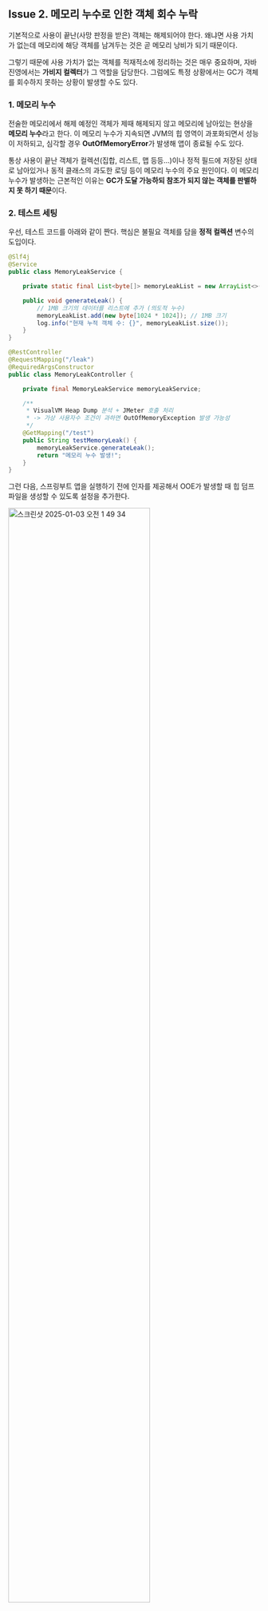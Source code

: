 ## Issue 2. 메모리 누수로 인한 객체 회수 누락

기본적으로 사용이 끝난(사망 판정을 받은) 객체는 해제되어야 한다. 왜냐면 사용 가치가 없는데 메모리에 해당 객체를 남겨두는 것은 곧 메모리 낭비가 되기 때문이다.

그렇기 때문에 사용 가치가 없는 객체를 적재적소에 정리하는 것은 매우 중요하며, 자바 진영에서는 **가비지 컬렉터**가 그 역할을 담당한다. 그럼에도 특정 상황에서는 GC가 객체를 회수하지 못하는 상황이 발생할 수도 있다.

### 1. 메모리 누수

전술한 메모리에서 해제 예정인 객체가 제때 해제되지 않고 메모리에 남아있는 현상을 **메모리 누수**라고 한다. 이 메모리 누수가 지속되면 JVM의 힙 영역이 과포화되면서 성능이 저하되고, 심각할 경우 **OutOfMemoryError**가 발생해 앱이 종료될 수도 있다.

통상 사용이 끝난 객체가 컬렉션(집합, 리스트, 맵 등등...)이나 정적 필드에 저장된 상태로 남아있거나 동적 클래스의 과도한 로딩 등이 메모리 누수의 주요 원인이다. 이 메모리 누수가 발생하는 근본적인 이유는 **GC가 도달 가능하되 참조가 되지 않는 객체를 판별하지 못 하기 때문**이다.

### 2. 테스트 세팅

우선, 테스트 코드를 아래와 같이 짠다. 핵심은 불필요 객체를 담을 **정적 컬렉션** 변수의 도입이다.

```java
@Slf4j
@Service
public class MemoryLeakService {

    private static final List<byte[]> memoryLeakList = new ArrayList<>();

    public void generateLeak() {
        // 1MB 크기의 데이터를 리스트에 추가 (의도적 누수)
        memoryLeakList.add(new byte[1024 * 1024]); // 1MB 크기
        log.info("현재 누적 객체 수: {}", memoryLeakList.size());
    }
}
```
```java
@RestController
@RequestMapping("/leak")
@RequiredArgsConstructor
public class MemoryLeakController {

    private final MemoryLeakService memoryLeakService;

    /**
     * VisualVM Heap Dump 분석 + JMeter 호출 처리
     * -> 가상 사용자수 조건이 과하면 OutOfMemoryException 발생 가능성
     */
    @GetMapping("/test")
    public String testMemoryLeak() {
        memoryLeakService.generateLeak();
        return "메모리 누수 발생!";
    }
}
```

그런 다음, 스프링부트 앱을 실행하기 전에 인자를 제공해서 OOE가 발생할 때 힙 덤프 파일을 생성할 수 있도록 설정을 추가한다.

<img width="75%" alt="스크린샷 2025-01-03 오전 1 49 34" src="https://github.com/user-attachments/assets/16267b6b-bcb1-4136-a47e-5511bcf89023" />

트래픽 테스트 실행 환경은 아래와 같다.

테스트 환경은 아래와 같다.

>- 트래픽 발생 툴 : JMeter
>- 가상 사용자 수 : 200
>- 램프업 타임 : 30s
>- 루프 카운트 : 30

### 3. 테스트 진행 및 결과

#### (1) JMeter 테스트 스레드 설정

<img width="75%" alt="메모리누수테스트세팅" src="https://github.com/user-attachments/assets/dde832ca-930b-4f31-b3fb-c3320d18f67f" />

#### (2) 실행 결과 OutOfMemoryError 발생

정적 컬렉션에 저장되는 객체 수 카운팅 로그를 남기다가 어느 시점에서 OOE가 발생하는 것이 포착됐다. ~~그와 동시에 자바 관련 툴들 전부 먹통~~

<img width="75%" alt="OOE발생" src="https://github.com/user-attachments/assets/b6885188-a9f2-4aa0-bfa4-667ade655539" />

실행 인자에 `-XX:+HeapDumpOnOutOfMemoryError`를 부여해서 OOE가 발생하는 시점에 자동으로 힙 덤프 파일이 생성된다.

#### (3) VisualVM 기반 힙 덤프 파일 체크

앱이 부팅되고 난 바로 직후의 힙 덤프 파일을 확인해보면 아래와 같다.

<img width="75%" alt="초기힙덤프" src="https://github.com/user-attachments/assets/3c4770b2-4870-4361-81bf-827a91b54308" />

여기서 유심히 봐야할 부분이 바로 테스트 코드의 정적 컬렉션 필드 타입인 `byte[]`인데, 현 시점에서는 메모리 차지하는 크기가 약 4MB 정도밖에 안 된다. 그리고 위에서 언급한 OOE가 발생할 때 내가 직접 캐치한 힙 덤프 파일은 아래와 같다.

<img width="75%" alt="OOE발생시점힙덤프" src="https://github.com/user-attachments/assets/e93ddcc8-b516-4b94-872e-e40b372ad9f8" />

아까 정적 컬렉션의 타입인 `byte[]`의 크기가 2044MB, 약 2GB인 것을 확인할 수 있다. OOE가 발생한 시점에서 대략 500배나 그 크기가 급증한 것을 확인할 수 있다. 물론 이것은 OOE 발생 시점에 정확히 찍혔다고는 보기 어려우므로 좀 더 자세하게 확인해본다.

#### (4) OOE 힙 덤프 파일 체크

아까 앱을 실행할 때, `-XX:+HeapDumpOnOutOfMemoryError` 인자를 부여했었다. 이로 인해 자동으로 힙 덤프 파일이 생성됐다.

히카리풀에 명시됐던 경로인 `/var/folders/tz/1_xqpm3x4pd6hdvswtb_fkl40000gn/T/visualvm_kimdongjun.dat/localhost_9244/java_pid9244.hprof`를 탐색하면 인텔리제이로 힙 덤프 파일을 확인할 수 있다.

<img width="75%" alt="Retained중심OOE힙덤프파일체킹" src="https://github.com/user-attachments/assets/1316c545-f7dc-4584-850c-d9c18a8bf1e1" />

웬만한 경향은 VisualVM에서 확인한 힙 덤프와 유사하나, 직접 체크할 때 봐야 할 부분은 **Retained** 컬럼을 위주로 확인해야 한다. **Shallow** 탭은 객체 자체의 크기만을 나타내나 Retained 탭은 해당 객체가 참조하는 모든 객체가 차지하는 메모리 크기를 명시하기 때문에 Retained 컬럼을 통해 메모리 누수를 확인할 수 있다.

### 4. 테스트 분석

앞서 이론으로 봤던 `static` 변수, 컬렉션 변수에 사용이 종료된 객체를 저장하고 따로 비우는 로직이 없으면 GC는 도달 가능한 객체로만 판별하고 사망 판정을 내리지 않기 때문에 GC가 회수할 수 없게 된다.

그 이유는, 정적 변수나 컬렉션 변수는 애플리케이션의 생명주기와 똑같이 가져가기 때문이다. 정적 변수는 클래스 로더가 딱 한 번 메모리에 로드하면서 참조를 유지하기 때문에 명시적인 `null` 할당이 요구된다. 컬렉션에 저장된 객체들은 컬렉션 자체가 참조를 유지하기 때문에 자연스레 컬렉션의 생명주기를 따라가면서 살아남게 되는 것이다.

즉, 쓸데없이 메모리 차지를 하는 객체가 정리되지 못함에 따라 메모리가 쉽게 비워지지 않으면서 결국 메모리 누수가 발생하고 OutOfMemoryError가 발생하는 것이다.

요약하자면 **GC는 참조 여부만을 판단하지, 쓸데없는 참조인지는 판단할 수 없기 때문에 메모리 누수가 발생**하고, 그 대표적인 원인은 정적 변수, 컬렉션 변수가 있다. 참고로 그냥 인스턴스 필드는 객체의 생명주기와 같이하기 때문에 객체가 참조되지 않는 시점에 바로 같이 GC에 의해 정리되므로 앞서 언급한 메모리 누수의 원인에서 자유롭다.